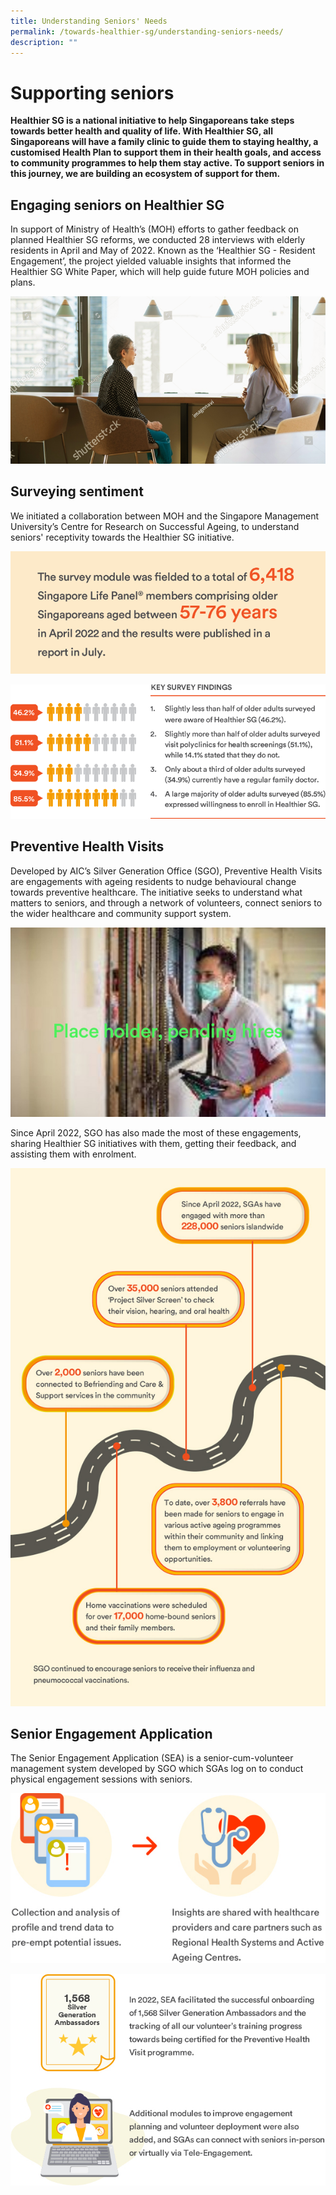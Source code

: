```yaml
---
title: Understanding Seniors' Needs
permalink: /towards-healthier-sg/understanding-seniors-needs/
description: ""
---
```

# Supporting seniors
**Healthier SG is a national initiative to help Singaporeans take steps towards better health and quality of life. With Healthier SG, all Singaporeans will have a family clinic to guide them to staying healthy, a customised Health Plan to support them in their health goals, and access to community programmes to help them stay active. To support seniors in this journey, we are building an ecosystem of support for them.**

## Engaging seniors on Healthier SG 
In support of Ministry of Health’s (MOH) efforts to gather feedback on planned Healthier SG reforms, we conducted 28 interviews with elderly residents in April and May of 2022. Known as the ‘Healthier SG - Resident Engagement’, the project yielded valuable insights that informed the Healthier SG White Paper, which will help guide future MOH policies and plans.

![](/images/aic_supporting-seniors_03.png)

## Surveying sentiment
We initiated a collaboration between MOH and the Singapore Management University’s Centre for Research on Successful Ageing, to understand seniors' receptivity towards the Healthier SG initiative.

![](/images/aic_surveying-sentiment_03.png)

![](/images/aic_surveying-sentiment_06.png)


## Preventive Health Visits
Developed by AIC’s Silver Generation Office (SGO), Preventive Health Visits are engagements with ageing residents to nudge behavioural change towards preventive healthcare. The initiative seeks to understand what matters to seniors, and through a network of volunteers, connect seniors to the wider healthcare and community support system.

![](/images/aic_preventive%20health%20visits_r2.jpg)

Since April 2022, SGO has also made the most of these engagements, sharing Healthier SG initiatives with them, getting their feedback, and assisting them with enrolment.

![](/images/preventive-health-visits-2.png)

## Senior Engagement Application

The Senior Engagement Application (SEA) is a senior-cum-volunteer management system developed by SGO which SGAs log on to conduct physical engagement sessions with seniors.

![](/images/senior-engagement-application-1.png)

![](/images/senior-engagement-application-2.png)